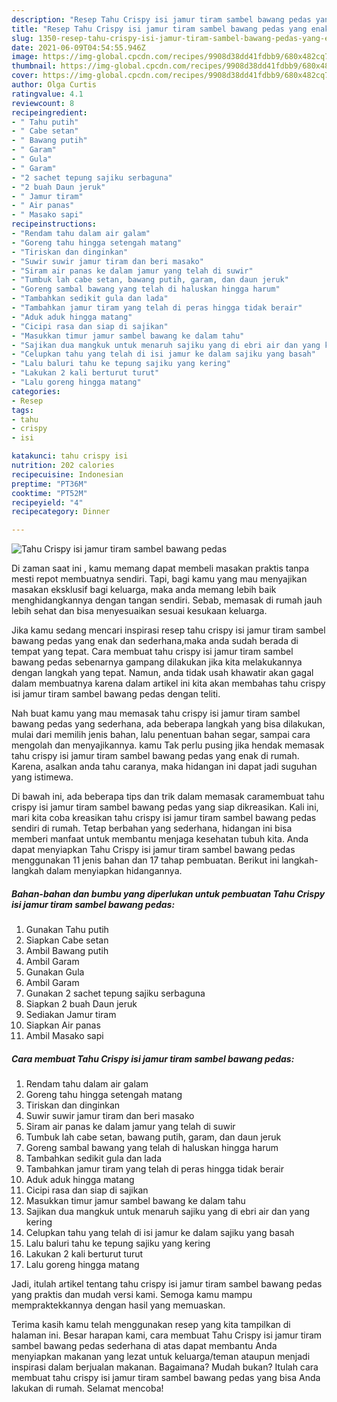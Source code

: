 ```yaml
---
description: "Resep Tahu Crispy isi jamur tiram sambel bawang pedas yang enak dan Mudah Dibuat"
title: "Resep Tahu Crispy isi jamur tiram sambel bawang pedas yang enak dan Mudah Dibuat"
slug: 1350-resep-tahu-crispy-isi-jamur-tiram-sambel-bawang-pedas-yang-enak-dan-mudah-dibuat
date: 2021-06-09T04:54:55.946Z
image: https://img-global.cpcdn.com/recipes/9908d38dd41fdbb9/680x482cq70/tahu-crispy-isi-jamur-tiram-sambel-bawang-pedas-foto-resep-utama.jpg
thumbnail: https://img-global.cpcdn.com/recipes/9908d38dd41fdbb9/680x482cq70/tahu-crispy-isi-jamur-tiram-sambel-bawang-pedas-foto-resep-utama.jpg
cover: https://img-global.cpcdn.com/recipes/9908d38dd41fdbb9/680x482cq70/tahu-crispy-isi-jamur-tiram-sambel-bawang-pedas-foto-resep-utama.jpg
author: Olga Curtis
ratingvalue: 4.1
reviewcount: 8
recipeingredient:
- " Tahu putih"
- " Cabe setan"
- " Bawang putih"
- " Garam"
- " Gula"
- " Garam"
- "2 sachet tepung sajiku serbaguna"
- "2 buah Daun jeruk"
- " Jamur tiram"
- " Air panas"
- " Masako sapi"
recipeinstructions:
- "Rendam tahu dalam air galam"
- "Goreng tahu hingga setengah matang"
- "Tiriskan dan dinginkan"
- "Suwir suwir jamur tiram dan beri masako"
- "Siram air panas ke dalam jamur yang telah di suwir"
- "Tumbuk lah cabe setan, bawang putih, garam, dan daun jeruk"
- "Goreng sambal bawang yang telah di haluskan hingga harum"
- "Tambahkan sedikit gula dan lada"
- "Tambahkan jamur tiram yang telah di peras hingga tidak berair"
- "Aduk aduk hingga matang"
- "Cicipi rasa dan siap di sajikan"
- "Masukkan timur jamur sambel bawang ke dalam tahu"
- "Sajikan dua mangkuk untuk menaruh sajiku yang di ebri air dan yang kering"
- "Celupkan tahu yang telah di isi jamur ke dalam sajiku yang basah"
- "Lalu baluri tahu ke tepung sajiku yang kering"
- "Lakukan 2 kali berturut turut"
- "Lalu goreng hingga matang"
categories:
- Resep
tags:
- tahu
- crispy
- isi

katakunci: tahu crispy isi 
nutrition: 202 calories
recipecuisine: Indonesian
preptime: "PT36M"
cooktime: "PT52M"
recipeyield: "4"
recipecategory: Dinner

---
```



![Tahu Crispy isi jamur tiram sambel bawang pedas](https://img-global.cpcdn.com/recipes/9908d38dd41fdbb9/680x482cq70/tahu-crispy-isi-jamur-tiram-sambel-bawang-pedas-foto-resep-utama.jpg)

Di zaman  saat ini , kamu memang dapat membeli masakan praktis tanpa mesti repot membuatnya sendiri. Tapi, bagi kamu yang mau menyajikan masakan eksklusif bagi keluarga, maka anda memang lebih baik menghidangkannya dengan tangan sendiri. Sebab, memasak di rumah jauh lebih sehat dan bisa menyesuaikan sesuai kesukaan keluarga.

Jika kamu sedang mencari inspirasi resep tahu crispy isi jamur tiram sambel bawang pedas yang enak dan sederhana,maka anda sudah berada di tempat yang tepat. Cara membuat tahu crispy isi jamur tiram sambel bawang pedas  sebenarnya gampang dilakukan jika kita melakukannya dengan langkah yang tepat. Namun, anda tidak usah khawatir akan gagal dalam membuatnya 
karena dalam artikel ini kita akan membahas tahu crispy isi jamur tiram sambel bawang pedas dengan teliti.  



Nah buat kamu yang mau memasak tahu crispy isi jamur tiram sambel bawang pedas yang sederhana, ada beberapa langkah yang bisa dilakukan, mulai dari memilih jenis bahan, lalu penentuan bahan segar, sampai cara mengolah dan menyajikannya. kamu Tak perlu pusing jika hendak memasak tahu crispy isi jamur tiram sambel bawang pedas yang enak di rumah. Karena, asalkan anda  tahu caranya, maka hidangan ini dapat jadi suguhan yang istimewa.

Di bawah ini, ada beberapa tips dan trik dalam memasak caramembuat tahu crispy isi jamur tiram sambel bawang pedas yang siap dikreasikan. Kali ini, mari kita coba kreasikan tahu crispy isi jamur tiram sambel bawang pedas sendiri di rumah. Tetap berbahan yang sederhana, hidangan ini bisa memberi manfaat untuk membantu menjaga kesehatan tubuh kita. Anda dapat menyiapkan Tahu Crispy isi jamur tiram sambel bawang pedas menggunakan 11 jenis bahan dan 17 tahap pembuatan. Berikut ini langkah-langkah dalam menyiapkan hidangannya.

<!--inarticleads1-->

##### Bahan-bahan dan bumbu yang diperlukan untuk pembuatan Tahu Crispy isi jamur tiram sambel bawang pedas:

1. Gunakan  Tahu putih
1. Siapkan  Cabe setan
1. Ambil  Bawang putih
1. Ambil  Garam
1. Gunakan  Gula
1. Ambil  Garam
1. Gunakan 2 sachet tepung sajiku serbaguna
1. Siapkan 2 buah Daun jeruk
1. Sediakan  Jamur tiram
1. Siapkan  Air panas
1. Ambil  Masako sapi




<!--inarticleads2-->

##### Cara membuat Tahu Crispy isi jamur tiram sambel bawang pedas:

1. Rendam tahu dalam air galam
1. Goreng tahu hingga setengah matang
1. Tiriskan dan dinginkan
1. Suwir suwir jamur tiram dan beri masako
1. Siram air panas ke dalam jamur yang telah di suwir
1. Tumbuk lah cabe setan, bawang putih, garam, dan daun jeruk
1. Goreng sambal bawang yang telah di haluskan hingga harum
1. Tambahkan sedikit gula dan lada
1. Tambahkan jamur tiram yang telah di peras hingga tidak berair
1. Aduk aduk hingga matang
1. Cicipi rasa dan siap di sajikan
1. Masukkan timur jamur sambel bawang ke dalam tahu
1. Sajikan dua mangkuk untuk menaruh sajiku yang di ebri air dan yang kering
1. Celupkan tahu yang telah di isi jamur ke dalam sajiku yang basah
1. Lalu baluri tahu ke tepung sajiku yang kering
1. Lakukan 2 kali berturut turut
1. Lalu goreng hingga matang




Jadi, itulah artikel tentang  tahu crispy isi jamur tiram sambel bawang pedas  yang praktis dan mudah versi kami. Semoga kamu mampu mempraktekkannya dengan hasil yang memuaskan. 

Terima kasih kamu telah menggunakan resep yang kita tampilkan di halaman ini. Besar harapan kami, cara membuat  Tahu Crispy isi jamur tiram sambel bawang pedas sederhana di atas dapat membantu Anda menyiapkan makanan yang lezat untuk keluarga/teman ataupun menjadi inspirasi dalam berjualan makanan. Bagaimana? Mudah bukan? Itulah cara membuat tahu crispy isi jamur tiram sambel bawang pedas yang bisa Anda lakukan di rumah. Selamat mencoba!

